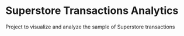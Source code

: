 # Superstore Transactions Analytics
Project to visualize and analyze the sample of Superstore transactions
